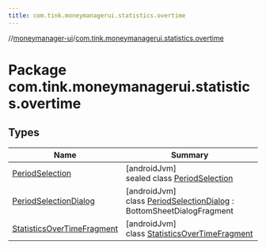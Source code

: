 ```yaml
---
title: com.tink.moneymanagerui.statistics.overtime
---
```

//[moneymanager-ui](../../index.html)/[com.tink.moneymanagerui.statistics.overtime](index.html)



# Package com.tink.moneymanagerui.statistics.overtime



## Types


| Name | Summary |
|---|---|
| [PeriodSelection](-period-selection/index.html) | [androidJvm]<br>sealed class [PeriodSelection](-period-selection/index.html) |
| [PeriodSelectionDialog](-period-selection-dialog/index.html) | [androidJvm]<br>class [PeriodSelectionDialog](-period-selection-dialog/index.html) : BottomSheetDialogFragment |
| [StatisticsOverTimeFragment](-statistics-over-time-fragment/index.html) | [androidJvm]<br>class [StatisticsOverTimeFragment](-statistics-over-time-fragment/index.html) |

